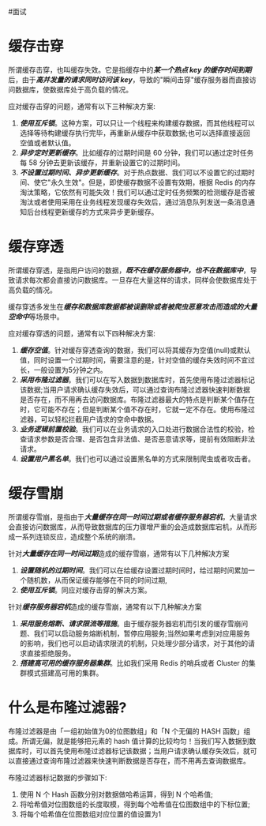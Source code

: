#面试 
# 缓存击穿
所谓缓存击穿，也叫缓存失效。它是指缓存中的***某一个热点 key 的缓存时间到期***后，由于***高并发量的请求同时访问该 key***，导致的"瞬间击穿"缓存服务器而直接访问数据库，使数据库处于高负载的情况。

应对缓存击穿的问题，通常有以下三种解决方案:
1. ***使用互斥锁***。这种方案，可以只让一个线程来构建缓存数据，而其他线程可以选择等待构建缓存执行完毕，再重新从缓存中获取数据;也可以选择直接返回空值或者默认值。
2. ***异步定时更新缓存***。比如缓存的过期时间是 60 分钟，我们可以通过定时任务每 58 分钟去更新该缓存，并重新设置它的过期时间。
3. ***不设置过期时间、异步更新缓存***。对于热点数据、我们可以不设置它的过期时间、使它"永久生效"。但是，即使缓存数据不设置有效期，根据 Redis 的内存淘汰策略，它依然有可能失效！我们可以通过定时任务频繁的检测缓存是否被淘汰或者使用采用在业务线程发现缓存失效后，通过消息队列发送一条消息通知后台线程更新缓存的方式来异步更新缓存。

# 缓存穿透
所谓缓存穿透，是指用户访问的数据，***既不在缓存服务器中，也不在数据库中***，导致请求每次都会直接访问数据库。一旦存在大量这样的请求，同样会使数据库处于高负载的情况。

缓存穿透多发生在***缓存和数据库数据都被误删除或者被爬虫恶意攻击而造成的大量空命中***等场景中。

应对缓存穿透的问题，通常有以下四种解决方案:
1. ***缓存空值***。针对缓存穿透查询的数据，我们可以将其缓存为空值(null)或默认值，同时设置一个过期时间，需要注意的是，针对空值的缓存失效时间不宜过长，一般设置为5分钟之内。
2. ***采用布隆过滤器***。我们可以在写入数据到数据库时，首先使用布隆过滤器标记该数据;当用户请求确认缓存失效后，可以通过查询布隆过滤器快速判断数据是否存在，而不用再去访问数据库。布隆过滤器最大的特点是判断某个值存在时，它可能不存在；但是判断某个值不存在时，它就一定不存在。使用布隆过滤器，可以轻松拦截用户请求的空命中数据。
3. ***业务逻辑前置校验***。我们可以在业务请求的入口处进行数据合法性的校验，检查请求参数是否合理、是否包含非法值、是否恶意请求等，提前有效阻断非法请求。
4. ***设置用户黑名单***。我们也可以通过设置黑名单的方式来限制爬虫或者攻击者。

# 缓存雪崩
所谓缓存雪崩，是指由于***大量缓存在同一时间过期或者缓存服务器宕机***，大量请求会直接访问数据库，从而导致数据库的压力骤增严重的会造成数据库宕机，从而形成一系列连锁反应，造成整个系统的崩溃。

针对***大量缓存在同一时间过期***造成的缓存雪崩，通常有以下几种解决方案
1. ***设置随机的过期时间***。我们可以在给缓存设置过期时间时，给过期时间累加一个随机数，从而保证缓存能够在不同的时间过期,
2. ***使用互斥锁***。同应对缓存击穿的解决方案。

针对***缓存服务器宕机***造成的缓存雪崩，通常有以下几种解决方案
1. ***采用服务熔断、请求限流等措施***。由于缓存服务器宕机而引发的缓存雪崩问题、我们可以启动服务熔断机制，暂停应用服务;当然如果考虑到对应用服务的影响，我们也可以启动请求限流的机制，只处理少部分请求，对于其他的请求直接拒绝服务。
2. ***搭建高可用的缓存服务器集群***。比如我们采用 Redis 的哨兵或者 Cluster 的集群模式搭建高可用的集群。

# 什么是布隆过滤器?
布隆过滤器是由「一组初始值为0的位图数组」和「N 个无偏的 HASH 函数」组成。所谓无偏，就是能够把元素的 hash 值计算的比较均匀！当我们写入数据到数据库时，可以首先使用布隆过滤器标记该数据；当用户请求确认缓存失效后，就可以直接通过查询布隆过滤器来快速判断数据是否存在，而不用再去查询数据库。

布隆过滤器标记数据的步骤如下:
1. 使用 N 个 Hash 函数分别对数据做哈希运算，得到 N 个哈希值;
2. 将哈希值对位图数组的长度取模，得到每个哈希值在位图数组中的下标位置;
3. 将每个哈希值在位图数组对应位置的值设置为1